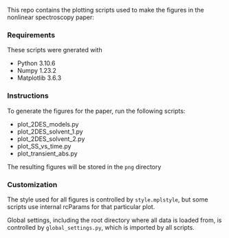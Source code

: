 This repo contains the plotting scripts used to make the figures in the nonlinear spectroscopy paper:

### Requirements
These scripts were gnerated with 
* Python 3.10.6
* Numpy 1.23.2
* Matplotlib 3.6.3

### Instructions
To generate the figures for the paper, run the following scripts:
* plot_2DES_models.py
* plot_2DES_solvent_1.py
* plot_2DES_solvent_2.py
* plot_SS_vs_time.py
* plot_transient_abs.py

The resulting figures will be stored in the `png` directory

### Customization
The style used for all figures is controlled by `style.mplstyle`, but some scripts use internal rcParams for that particular plot.

Global settings, including the root directory where all data is loaded from, is controlled by `global_settings.py`, which is imported by all scripts.
